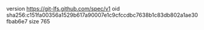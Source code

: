 version https://git-lfs.github.com/spec/v1
oid sha256:c151fa00356a1529b617a90007e1c9cfccdbc7638b1c83db802a1ae30fbab6e7
size 765
